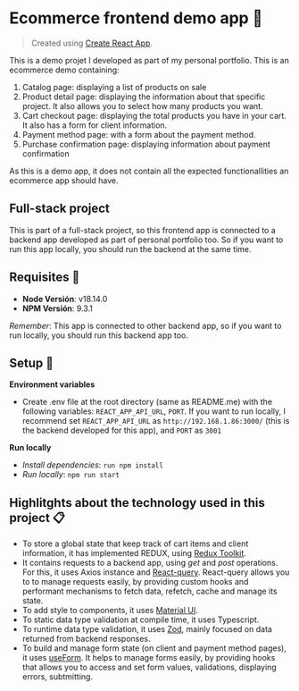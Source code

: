 # Ecommerce frontend demo app 🚀

> Created using [Create React App](https://github.com/facebook/create-react-app).

This is a demo projet I developed as part of my personal portfolio.
This is an ecommerce demo containing: 
1) Catalog page: displaying a list of products on sale
2) Product detail page: displaying the information about that specific project. It also allows you to select how many products you want.
3) Cart checkout page: displaying the total products you have in your cart. It also has a form for client information.
4) Payment method page: with a form about the payment method.
5) Purchase confirmation page: displaying information about payment confirmation

As this is a demo app, it does not contain all the expected functionallities an ecommerce app should have.

## Full-stack project

This is part of a full-stack project, so this frontend app is connected to a backend app developed as part of personal portfolio too. So if you want to run this app locally, you should run the backend at the same time.

## Requisites 🔌

- **Node Versión**: v18.14.0
- **NPM Versión**: 9.3.1

_Remember_: This app is connected to other backend app, so if you want to run locally, you should run this backend app too.

## Setup 🚀

**Environment variables**
- Create .env file at the root directory (same as README.me) with the following variables: `REACT_APP_API_URL`, `PORT`.
If you want to run locally, I recommend set `REACT_APP_API_URL` as `http://192.168.1.86:3000/` (this is the backend developed for this app), and `PORT` as `3001`

**Run locally**

- _Install dependencies_: `run npm install`
- _Run locally_: `npm run start`

## Highlitghts about the technology used in this project 📋

 - To store a global state that keep track of cart items and client information, it has implemented REDUX, using [Redux Toolkit](https://redux-toolkit.js.org/introduction/getting-started). 
 - It contains requests to a backend app, using _get_ and _post_ operations. For this, it uses Axios instance and [React-query](https://react-query-v3.tanstack.com/overview). React-query allows you to to manage requests easily, by providing custom hooks and performant mechanisms to fetch data, refetch, cache and manage its state.
 - To add style to components, it uses [Material UI](https://mui.com/material-ui/getting-started/overview/).
 - To static data type validation at compile time, it uses Typescript.
 - To runtime data type validation, it uses [Zod](https://zod.dev/?id=introduction), mainly focused on data returned from backend responses.
 - To build and manage form state (on client and payment method pages), it uses [useForm](https://react-hook-form.com/api/useform). It helps to manage forms easily, by providing hooks that allows you to access and set form values, validations, displaying errors, subtmitting.
